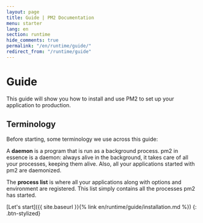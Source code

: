```yaml
---
layout: page
title: Guide | PM2 Documentation
menu: starter
lang: en
section: runtime
hide_comments: true
permalink: "/en/runtime/guide/"
redirect_from: "/runtime/guide"
---
```


# Guide

This guide will show you how to install and use PM2 to set up your application to production.

## Terminology

Before starting, some terminology we use across this guide:

A **daemon** is a program that is run as a background process. pm2 in essence is a daemon: always alive in the background, it takes care of all your processes, keeping them alive. Also, all your applications started with pm2 are daemonized.

The **process list** is where all your applications along with options and environment are registered. This list simply contains all the processes pm2 has started.

[Let's start]({{ site.baseurl }}{% link en/runtime/guide/installation.md %})
{: .btn-stylized}
